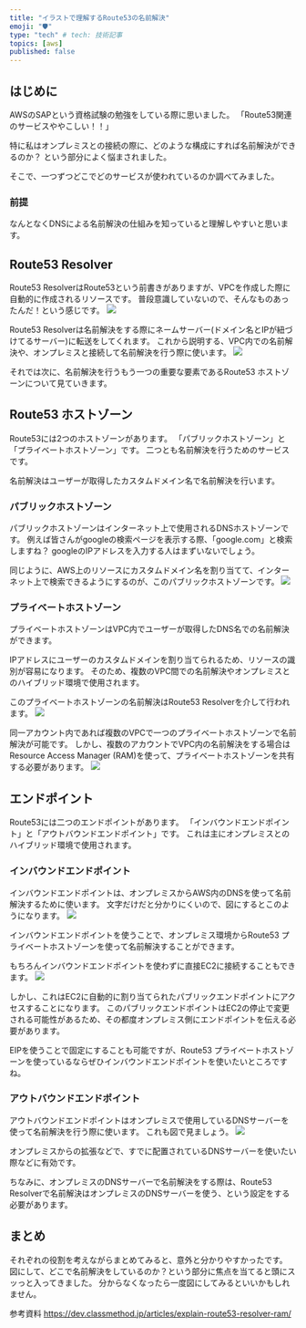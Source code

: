 ```yaml
---
title: "イラストで理解するRoute53の名前解決"
emoji: "🛡️"
type: "tech" # tech: 技術記事
topics: [aws]
published: false
---
```

## はじめに
AWSのSAPという資格試験の勉強をしている際に思いました。
「Route53関連のサービスややこしい！！」

特に私はオンプレミスとの接続の際に、どのような構成にすれば名前解決ができるのか？
という部分によく悩まされました。

そこで、一つずつどこでどのサービスが使われているのか調べてみました。

### 前提
なんとなくDNSによる名前解決の仕組みを知っていると理解しやすいと思います。

## Route53 Resolver
Route53 ResolverはRoute53という前書きがありますが、VPCを作成した際に自動的に作成されるリソースです。
普段意識していないので、そんなものあったんだ！という感じです。
![](/images/q1.png)

Route53 Resolverは名前解決をする際にネームサーバー(ドメイン名とIPが紐づけてるサーバー)に転送をしてくれます。
これから説明する、VPC内での名前解決や、オンプレミスと接続して名前解決を行う際に使います。
![](/images/q2.png)

それでは次に、名前解決を行うもう一つの重要な要素であるRoute53 ホストゾーンについて見ていきます。

## Route53 ホストゾーン
Route53には2つのホストゾーンがあります。
「パブリックホストゾーン」と「プライベートホストゾーン」です。
二つとも名前解決を行うためのサービスです。

名前解決はユーザーが取得したカスタムドメイン名で名前解決を行います。

### パブリックホストゾーン 
パブリックホストゾーンはインターネット上で使用されるDNSホストゾーンです。
例えば皆さんがgoogleの検索ページを表示する際、「google.com」と検索しますね？
googleのIPアドレスを入力する人はまずいないでしょう。

同じように、AWS上のリソースにカスタムドメイン名を割り当てて、インターネット上で検索できるようにするのが、このパブリックホストゾーンです。
![](/images/q5.png)

### プライベートホストゾーン 
プライベートホストゾーンはVPC内でユーザーが取得したDNS名での名前解決ができます。

IPアドレスにユーザーのカスタムドメインを割り当てられるため、リソースの識別が容易になります。
そのため、複数のVPC間での名前解決やオンプレミスとのハイブリッド環境で使用されます。

このプライベートホストゾーンの名前解決はRoute53 Resolverを介して行われます。
![](/images/q6.png)

同一アカウント内であれば複数のVPCで一つのプライベートホストゾーンで名前解決が可能です。
しかし、複数のアカウントでVPC内の名前解決をする場合はResource Access Manager (RAM)を使って、プライベートホストゾーンを共有する必要があります。
![](/images/q7.png)

## エンドポイント
Route53には二つのエンドポイントがあります。
「インバウンドエンドポイント」と「アウトバウンドエンドポイント」です。
これは主にオンプレミスとのハイブリッド環境で使用されます。

### インバウンドエンドポイント 
インバウンドエンドポイントは、オンプレミスからAWS内のDNSを使って名前解決するために使います。
文字だけだと分かりにくいので、図にするとこのようになります。
![](/images/q8.png)

インバウンドエンドポイントを使うことで、オンプレミス環境からRoute53 プライベートホストゾーンを使って名前解決することができます。

もちろんインバウンドエンドポイントを使わずに直接EC2に接続することもできます。
![](/images/q9.png)

しかし、これはEC2に自動的に割り当てられたパブリックエンドポイントにアクセスすることになります。
このパブリックエンドポイントはEC2の停止で変更される可能性があるため、その都度オンプレミス側にエンドポイントを伝える必要があります。

EIPを使うことで固定にすることも可能ですが、Route53 プライベートホストゾーンを使っているならぜひインバウンドエンドポイントを使いたいところですね。

### アウトバウンドエンドポイント
アウトバウンドエンドポイントはオンプレミスで使用しているDNSサーバーを使って名前解決を行う際に使います。
これも図で見ましょう。
![](/images/q10.png)

オンプレミスからの拡張などで、すでに配置されているDNSサーバーを使いたい際などに有効です。

ちなみに、オンプレミスのDNSサーバーで名前解決をする際は、Route53 Resolverで名前解決はオンプレミスのDNSサーバーを使う、という設定をする必要があります。

## まとめ
それぞれの役割を考えながらまとめてみると、意外と分かりやすかったです。
図にして、どこで名前解決をしているのか？という部分に焦点を当てると頭にスッっと入ってきました。
分からなくなったら一度図にしてみるといいかもしれません。

参考資料
https://dev.classmethod.jp/articles/explain-route53-resolver-ram/


